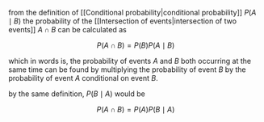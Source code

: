 from the definition of [[Conditional probability|conditional probability]] $P(A\mid B)$ the probability of the [[Intersection of events|intersection of two events]] $A\cap B$ can be calculated as

$$
P(A\cap B)=P(B)P(A\mid B)
$$

which in words is, the probability of events $A$ and $B$ both occurring at the same time can be found by multiplying the probability of event $B$ by the probability of event $A$ conditional on event $B$. 

by the same definition, $P(B\mid A)$ would be

$$
P(A\cap B)=P(A)P(B\mid A)
$$